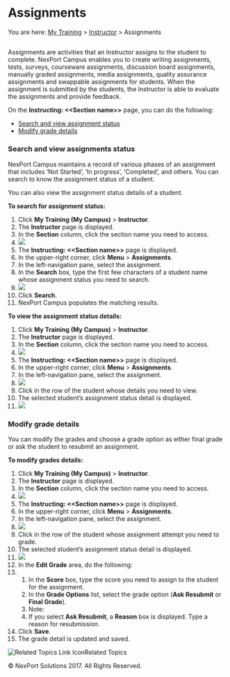 # Assignments

You are here: [My Training](https://www.nexportcampus.com/Content/Guides/aweb/Content/Module\_Topics/My\_Training/My\_Training.htm) > [Instructor](https://www.nexportcampus.com/Content/Guides/aweb/Content/Module\_Topics/My\_Training/Instructor/Instructor.htm) > Assignments

##

Assignments are activities that an Instructor assigns to the student to complete. NexPort Campus enables you to create writing assignments, tests, surveys, courseware assignments, discussion board assignments, manually graded assignments, media assignments, quality assurance assignments and swappable assignments for students. When the assignment is submitted by the students, the Instructor is able to evaluate the assignments and provide feedback.

&#x20;

On the **Instructing: <\<Section name>>** page, you can do the following:

* [Search and view assignment status](https://www.nexportcampus.com/Content/Guides/aweb/Content/Module\_Topics/My\_Training/Instructor/Assignments.htm#Search)
* [Modify grade details](https://www.nexportcampus.com/Content/Guides/aweb/Content/Module\_Topics/My\_Training/Instructor/Assignments.htm#Modify)

&#x20;

### Search and view assignments status <a href="#search" id="search"></a>

NexPort Campus maintains a record of various phases of an assignment that includes ‘Not Started’, ‘In progress’, ‘Completed’, and others. You can search to know the assignment status of a student.

You can also view the assignment status details of a student.

&#x20;

**To search for assignment status:**

1. Click **My Training (My Campus)** > **Instructor**.
2. The **Instructor** page is displayed.
3. In the **Section** column, click the section name you need to access.
4. ![](https://www.nexportcampus.com/Content/Guides/aweb/Content/Resources/Images/Instructor/Instructor\_Access\_550x227.png)
5. The **Instructing: <\<Section name>>** page is displayed.
6. In the upper-right corner, click **Menu** > **Assignments**.
7. In the left-navigation pane, select the assignment.
8. In the **Search** box, type the first few characters of a student name whose assignment status you need to search.
9. ![](https://www.nexportcampus.com/Content/Guides/aweb/Content/Resources/Images/Instructor/Assignment\_Student\_Search\_550x254.png)
10. Click **Search**.
11. NexPort Campus populates the matching results.

&#x20;

**To view the assignment status details:**

1. Click **My Training (My Campus)** > **Instructor**.
2. The **Instructor** page is displayed.
3. In the **Section** column, click the section name you need to access.
4. ![](https://www.nexportcampus.com/Content/Guides/aweb/Content/Resources/Images/Instructor/Instructor\_Access\_550x227.png)
5. The **Instructing: <\<Section name>>** page is displayed.
6. In the upper-right corner, click **Menu** > **Assignments**.
7. In the left-navigation pane, select the assignment.
8. ![](https://www.nexportcampus.com/Content/Guides/aweb/Content/Resources/Images/Instructor/Assignment\_Status\_details\_550x254.png)
9. Click in the row of the student whose details you need to view.
10. The selected student’s assignment status detail is displayed.
11. ![](https://www.nexportcampus.com/Content/Guides/aweb/Content/Resources/Images/Instructor/Assignment\_Status\_details1\_550x361.png)

&#x20;

### Modify grade details <a href="#modify" id="modify"></a>

You can modify the grades and choose a grade option as either final grade or ask the student to resubmit an assignment.

&#x20;

**To modify grades details:**

1. Click **My Training (My Campus)** > **Instructor**.
2. The **Instructor** page is displayed.
3. In the **Section** column, click the section name you need to access.
4. ![](https://www.nexportcampus.com/Content/Guides/aweb/Content/Resources/Images/Instructor/Instructor\_Access\_550x227.png)
5. The **Instructing: <\<Section name>>** page is displayed.
6. In the upper-right corner, click **Menu** > **Assignments**.
7. In the left-navigation pane, select the assignment.
8. ![](https://www.nexportcampus.com/Content/Guides/aweb/Content/Resources/Images/Instructor/Assignment\_Status\_details\_550x254.png)
9. Click in the row of the student whose assignment attempt you need to grade.
10. The selected student’s assignment status detail is displayed.
11. ![](https://www.nexportcampus.com/Content/Guides/aweb/Content/Resources/Images/Instructor/Modify\_grade\_details\_550x329.png)
12. In the **Edit Grade** area, do the following:
13.
    1. In the **Score** box, type the score you need to assign to the student for the assignment.
    2. In the **Grade Options** list, select the grade option (**Ask Resubmit** or **Final Grade**).
    3. Note:
    4. If you select **Ask Resubmit**, a **Reason** box is displayed. Type a reason for resubmission.
14. Click **Save**.
15. The grade detail is updated and saved.

&#x20;

![Related Topics Link Icon](https://www.nexportcampus.com/Content/Guides/aweb/Skins/Default/Stylesheets/Images/transparent.gif)Related Topics

&#x20;

© NexPort Solutions 2017. All Rights Reserved.
